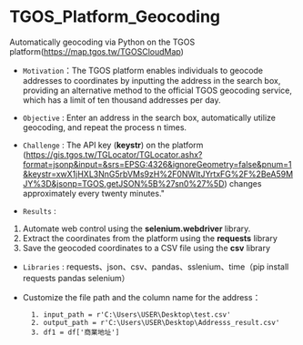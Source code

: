 # TGOS_Platform_Geocoding
Automatically geocoding via Python on the TGOS platform(https://map.tgos.tw/TGOSCloudMap) 

* `Motivation`：The TGOS platform enables individuals to geocode addresses to coordinates by inputting the address in the search box, providing an alternative method to the official TGOS geocoding service, which has a limit of ten thousand addresses per day.
  
* `Objective` : Enter an address in the search box, automatically utilize geocoding, and repeat the process n times.
* `Challenge` :
The API key (**keystr**) on the platform (https://gis.tgos.tw/TGLocator/TGLocator.ashx?format=jsonp&input=&srs=EPSG:4326&ignoreGeometry=false&pnum=1&keystr=xwX1jHXL3NnG5rbVMs9zH%2F0NWItJYrtxFG%2F%2BeA59MJY%3D&jsonp=TGOS.getJSON%5B%27sn0%27%5D) changes approximately every twenty minutes."

* `Results` :
1. Automate web control using the **selenium.webdriver** library.
2. Extract the coordinates from the platform using the **requests** library
3. Save the geocoded coordinates to a CSV file using the **csv** library

* `Libraries` : requests、json、csv、pandas、sslenium、time（pip install requests pandas selenium）

* Customize the file path and the column name for the address：
  ```
    1. input_path = r'C:\Users\USER\Desktop\test.csv'
    2. output_path = r'C:\Users\USER\Desktop\Addresss_result.csv'
    3. df1 = df['商業地址']
  ```
  
